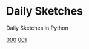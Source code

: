 # Daily Sketches

Daily Sketches in Python

[000](https://github.com/burningion/daily-sketches/tree/master/000)
[001](https://github.com/burningion/daily-sketches/tree/master/001)
